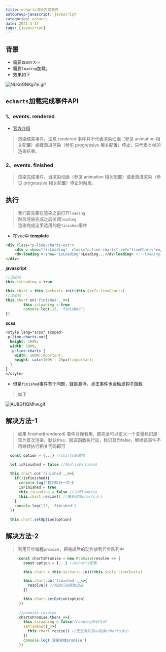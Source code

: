```yaml
---
title: echarts渲染完成事件
autoGroup-javascript: javascript  
categories: echarts
date: 2021-3-17
tags: [javascript]
---
```

 
<Meta/>  

## 背景
* 需要`自适应大小`
* 需要`loading`加载。
* 效果如下

![NLKdGNKg7m.gif](https://p9-juejin.byteimg.com/tos-cn-i-k3u1fbpfcp/87c3cfa40c3c4e299b5a310ff2ca20c4~tplv-k3u1fbpfcp-watermark.image)

## `echarts`加载完成事件API

### 1、events. rendered
* [官方介绍](https://echarts.apache.org/zh/api.html#events.finished)
> 渲染结束事件。注意 rendered 事件并不代表渲染动画（参见 animation 相关配置）或者渐进渲染（参见 progressive 相关配置）停止，只代表本帧的渲染结束。

### 2、events. finished
>渲染完成事件。当渲染动画（参见 animation 相关配置）或者渐进渲染（参见 progressive 相关配置）停止时触发。


## 执行
> 我们首先要在渲染之前打开`loading`  
> 然后渲染完成之后关闭`loading`  
> 渲染完成这里选用的是`finished`事件
* 在vue中
  **template**
```html
<div class="p-line-charts-out">
    <div v-show="!isLoading"  class="p-line-charts" ref="lineCharts"></div> <!--图表dom对象-->
    <dv-loading v-show="isLoading">Loading...</dv-loading> <!--loading组件-->
</div>
```
**javascript**
```js
//渲染前
this.isLoading = true

this.chart = this.$echarts.init(this.$refs.lineCharts)
//渲染后
this.chart.on('finished',_=>{
        this.isLoading = true
        console.log(113, 'finished')
})

``` 
**scss**
```css
<style lang="scss" scoped>
.p-line-charts-out{
  height: 100%;
  width: 100%;
  .p-line-charts {
    width: 100%!important;
    height: calc(100% - 25px)!important;
  }
}
</style>
```

* 但是`finished`事件有个问题，就是悬浮，点击事件也会触发钩子函数
> 如下

![AU8Gf1QMhw.gif](https://p3-juejin.byteimg.com/tos-cn-i-k3u1fbpfcp/5b5e86c93925412c858d491c9c96b94d~tplv-k3u1fbpfcp-watermark.image)


## 解决方法-1
> 如果 finished(rendered) 事件对你有用，那完全可以定义一个变量标识是否为首次渲染，默认true，回调函数执行后，标识其为false，解绑该事件不再继续执行相关代码即可
```js
  const option = {...} //charts配置项

  let isFinished = false //标记 isFinished
  
  this.chart.on('finished',_=>{
    if(!isFinished){
      console.log('我只执行一次')
      isFinished = true
      this.isLoading = false //关闭loading
      this.chart.resize() //重新渲染charts大小
    }
    console.log(113, 'finished')
  })
  
  this.chart.setOption(option)
```

## 解决方法-2
> 利用异步编程`promise`，把完成后的动作放到异步队列中
```js
      const chartsPromise = new Promise(resolve => {
        const option = {...} //echarts配置

        this.chart = this.$echarts.init(this.$refs.lineCharts)

        this.chart.on('finished',_=>{ 
          resolve() //把执行结果抛出去
        })

        this.chart.setOption(option)
      })
      
      //promise resolve
      chartsPromise.then(_=>{
        this.isLoading = false//Loading标识关闭
        setTimeout(_=>{
          this.chart.resize() //宏任务队列中切换echarts大小
        })
        console.log('渲染完成promise')
      })
      
```
